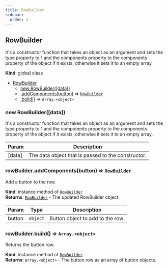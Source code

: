 ```yaml
---
title: RowBuilder
sidebar:
  order: 3
---
```




## RowBuilder
It's a constructor function that takes an object as an argument and sets the type property to 1 and
the components property to the components property of the object if it exists, otherwise it sets it
to an empty array

**Kind**: global class  

* [RowBuilder](#RowBuilder)
    * [new RowBuilder([data])](#new_RowBuilder_new)
    * [.addComponents(button)](#RowBuilder+addComponents) ⇒ [<code>RowBuilder</code>](#RowBuilder)
    * [.build()](#RowBuilder+build) ⇒ <code>Array.&lt;object&gt;</code>

<a name="new_RowBuilder_new"></a>

### new RowBuilder([data])
It's a constructor function that takes an object as an argument and sets the type property to 1 andthe components property to the components property of the object if it exists, otherwise it sets itto an empty array.


| Param | Description |
| --- | --- |
| [data] | The data object that is passed to the constructor. |

<a name="RowBuilder+addComponents"></a>

### rowBuilder.addComponents(button) ⇒ [<code>RowBuilder</code>](#RowBuilder)
Add a button to the row.

**Kind**: instance method of [<code>RowBuilder</code>](#RowBuilder)  
**Returns**: [<code>RowBuilder</code>](#RowBuilder) - The updated RowBuilder object.  

| Param | Type | Description |
| --- | --- | --- |
| button | <code>object</code> | Button object to add to the row. |

<a name="RowBuilder+build"></a>

### rowBuilder.build() ⇒ <code>Array.&lt;object&gt;</code>
Returns the button row.

**Kind**: instance method of [<code>RowBuilder</code>](#RowBuilder)  
**Returns**: <code>Array.&lt;object&gt;</code> - The button row as an array of button objects.  
